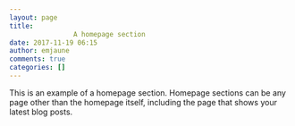 ```yaml
---
layout: page
title: 
				A homepage section		
date: 2017-11-19 06:15
author: emjaune
comments: true
categories: []
---
```

This is an example of a homepage section. Homepage sections can be any page other than the homepage itself, including the page that shows your latest blog posts.
